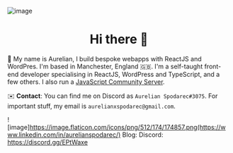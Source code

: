 <!-- ![image](https://i.imgur.com/xBqYfL7.jpg) -->
![image](https://i.imgur.com/JZsCWEm.jpg)
<h1 align="center">Hi there 👋</h1>

🚀 My name is Aurelian, I build bespoke webapps with ReactJS and WordPres. I'm based in Manchester, England 🇬🇧. I'm a self-taught front-end developer specialising in ReactJS, WordPress and TypeScript, and a few others. I also run a [JavaScript Community Server](https://discord.gg/EPtWaxe).

✉️ **Contact**: You can find me on Discord as `Aurelian Spodarec#3075`. For important stuff, my email is `aurelianxspodarec@gmail.com`.



![image]https://image.flaticon.com/icons/png/512/174/174857.png(https://www.linkedin.com/in/aurelianspodarec/)
Blog:
Discord: https://discord.gg/EPtWaxe